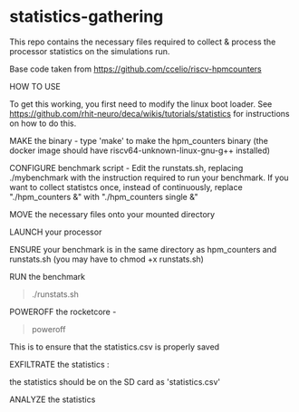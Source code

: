 # statistics-gathering

This repo contains the necessary files required to collect & process the processor statistics on the simulations run.

Base code taken from https://github.com/ccelio/riscv-hpmcounters

HOW TO USE

To get this working, you first need to modify the linux boot loader. See https://github.com/rhit-neuro/deca/wikis/tutorials/statistics for instructions on how to do this.

MAKE the binary -
type 'make' to make the hpm_counters binary (the docker image should have riscv64-unknown-linux-gnu-g++ installed)


CONFIGURE benchmark script -
Edit the runstats.sh, replacing ./mybenchmark with the instruction required to run your benchmark.
If you want to collect statistcs once, instead of continuously, replace "./hpm_counters &" with "./hpm_counters single &"


MOVE the necessary files onto your mounted directory


LAUNCH your processor


ENSURE your benchmark is in the same directory as hpm_counters and runstats.sh (you may have to chmod +x runstats.sh)


RUN the benchmark
> ./runstats.sh


POWEROFF the rocketcore -
> poweroff

This is to ensure that the statistics.csv is properly saved


EXFILTRATE the statistics :

the statistics should be on the SD card as 'statistics.csv'


ANALYZE the statistics